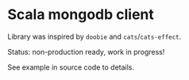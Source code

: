 # Scala mongodb client

Library was inspired by `doobie` and `cats`/`cats-effect`.

Status: non-production ready, work in progress!

See example in source code to details.